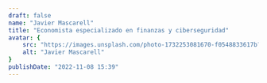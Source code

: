 ```yaml
---
draft: false
name: "Javier Mascarell"
title: "Economista especializado en finanzas y ciberseguridad"
avatar: {
    src: "https://images.unsplash.com/photo-1732253081670-f0548833617b?q=80&w=2064&auto=format&fit=crop&ixlib=rb-4.0.3&ixid=M3wxMjA3fDB8MHxwaG90by1wYWdlfHx8fGVufDB8fHx8fA%3D%3D",
    alt: "Javier Mascarell"
}
publishDate: "2022-11-08 15:39"
---
```

